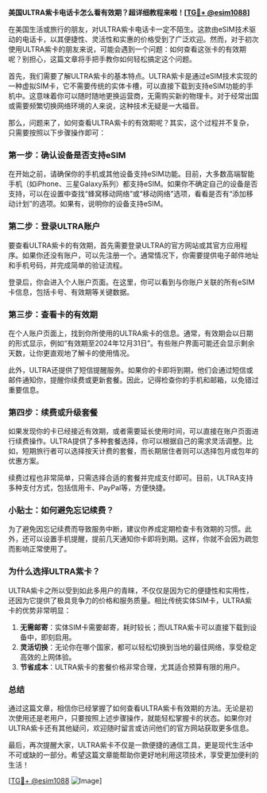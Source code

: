 **美国ULTRA紫卡电话卡怎么看有效期？超详细教程来啦！[[TG💪+ @esim1088](https://t.me/s/esim1088)]**

在美国生活或旅行的朋友，对ULTRA紫卡电话卡一定不陌生。这款由eSIM技术驱动的电话卡，以其便捷性、灵活性和实惠的价格受到了广泛欢迎。然而，对于初次使用ULTRA紫卡的朋友来说，可能会遇到一个问题：如何查看这张卡的有效期呢？别担心，这篇文章将手把手教你如何轻松搞定这个问题。

首先，我们需要了解ULTRA紫卡的基本特点。ULTRA紫卡是通过eSIM技术实现的一种虚拟SIM卡，它不需要传统的实体卡槽，可以直接下载到支持eSIM功能的手机中。这意味着你可以随时随地更换运营商，无需购买新的物理卡。对于经常出国或需要频繁切换网络环境的人来说，这种技术无疑是一大福音。

那么，问题来了，如何查看ULTRA紫卡的有效期呢？其实，这个过程并不复杂，只需要按照以下步骤操作即可：

### **第一步：确认设备是否支持eSIM**
在开始之前，请确保你的手机或其他设备支持eSIM功能。目前，大多数高端智能手机（如iPhone、三星Galaxy系列）都支持eSIM。如果你不确定自己的设备是否支持，可以在设置中查找“蜂窝移动网络”或“移动网络”选项，看看是否有“添加移动计划”的选项。如果有，说明你的设备支持eSIM。

### **第二步：登录ULTRA账户**
要查看ULTRA紫卡的有效期，首先需要登录ULTRA的官方网站或其官方应用程序。如果你还没有账户，可以先注册一个。通常情况下，你需要提供电子邮件地址和手机号码，并完成简单的验证流程。

登录后，你会进入个人账户页面。在这里，你可以看到与你账户关联的所有eSIM卡信息，包括卡号、有效期等关键数据。

### **第三步：查看卡的有效期**
在个人账户页面上，找到你所使用的ULTRA紫卡的信息。通常，有效期会以日期的形式显示，例如“有效期至2024年12月31日”。有些账户界面可能还会显示剩余天数，让你更直观地了解卡的使用情况。

此外，ULTRA还提供了短信提醒服务。如果你的卡即将到期，他们会通过短信或邮件通知你，提醒你续费或更新套餐。因此，记得检查你的手机和邮箱，以免错过重要信息。

### **第四步：续费或升级套餐**
如果发现你的卡已经接近有效期，或者需要延长使用时间，可以直接在账户页面进行续费操作。ULTRA提供了多种套餐选择，你可以根据自己的需求灵活调整。比如，短期旅行者可以选择按天计费的套餐，而长期居住者则可以选择包月或包年的优惠方案。

续费过程也非常简单，只需选择合适的套餐并完成支付即可。目前，ULTRA支持多种支付方式，包括信用卡、PayPal等，方便快捷。

### **小贴士：如何避免忘记续费？**
为了避免因忘记续费而导致服务中断，建议你养成定期检查卡有效期的习惯。此外，还可以设置手机提醒，提前几天通知你卡即将到期。这样，你就不会因为疏忽而影响正常使用了。

### **为什么选择ULTRA紫卡？**
ULTRA紫卡之所以受到如此多用户的青睐，不仅仅是因为它的便捷性和实用性，还因为它提供了极具竞争力的价格和服务质量。相比传统实体SIM卡，ULTRA紫卡的优势非常明显：

1. **无需邮寄**：实体SIM卡需要邮寄，耗时较长；而ULTRA紫卡可以直接下载到设备中，即刻启用。
2. **灵活切换**：无论你在哪个国家，都可以轻松切换到当地的最佳网络，享受稳定高效的上网体验。
3. **节省成本**：ULTRA紫卡的套餐价格非常合理，尤其适合预算有限的用户。

### **总结**
通过这篇文章，相信你已经掌握了如何查看ULTRA紫卡有效期的方法。无论是初次使用还是老用户，只要按照上述步骤操作，就能轻松掌握卡的状态。如果你对ULTRA紫卡还有其他疑问，欢迎随时留言或访问他们的官方网站获取更多信息。

最后，再次提醒大家，ULTRA紫卡不仅是一款便捷的通信工具，更是现代生活中不可或缺的一部分。希望这篇文章能帮助你更好地利用这项技术，享受更加便利的生活！

[[TG💪+ @esim1088](https://t.me/s/esim1088) ![Image](https://i.postimg.cc/4NQfJmqS/Snipaste-2025-05-13-00-14-12.png)]